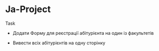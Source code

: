 # Ja-Project
Task
- Додати Форму для реєстрації абітурієнта на один із факультетів

- Вивести всіх абітурієнтів на одну сторінку 

